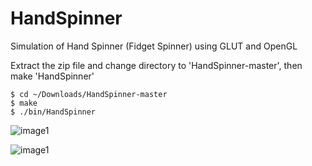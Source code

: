 # HandSpinner
Simulation of Hand Spinner (Fidget Spinner) using GLUT and OpenGL

Extract the zip file and change directory to 'HandSpinner-master', then make 'HandSpinner'
```
$ cd ~/Downloads/HandSpinner-master
$ make
$ ./bin/HandSpinner
```


![image1](https://github.com/szkny/HandSpinner/wiki/images/fidget.gif)

![image1](https://github.com/szkny/HandSpinner/wiki/images/fidget.png)
